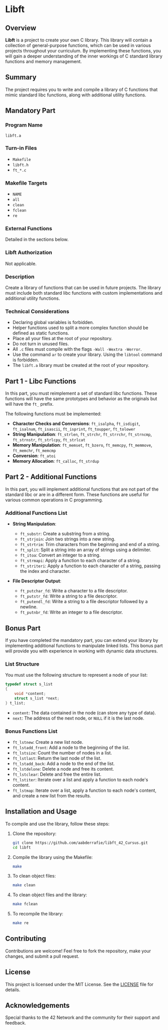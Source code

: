 
# Libft

## Overview

**Libft** is a project to create your own C library. This library will contain a collection of general-purpose functions, which can be used in various projects throughout your curriculum. By implementing these functions, you will gain a deeper understanding of the inner workings of C standard library functions and memory management.

## Summary

The project requires you to write and compile a library of C functions that mimic standard libc functions, along with additional utility functions.

## Mandatory Part

### Program Name
`libft.a`

### Turn-in Files
- `Makefile`
- `libft.h`
- `ft_*.c`

### Makefile Targets
- `NAME`
- `all`
- `clean`
- `fclean`
- `re`

### External Functions
Detailed in the sections below.

### Libft Authorization
Not applicable.

### Description
Create a library of functions that can be used in future projects. The library must include both standard libc functions with custom implementations and additional utility functions.

### Technical Considerations
- Declaring global variables is forbidden.
- Helper functions used to split a more complex function should be defined as static functions.
- Place all your files at the root of your repository.
- Do not turn in unused files.
- All `.c` files must compile with the flags `-Wall -Wextra -Werror`.
- Use the command `ar` to create your library. Using the `libtool` command is forbidden.
- The `libft.a` library must be created at the root of your repository.

## Part 1 - Libc Functions

In this part, you must reimplement a set of standard libc functions. These functions will have the same prototypes and behavior as the originals but will have the `ft_` prefix. 

The following functions must be implemented:

- **Character Checks and Conversions**: `ft_isalpha`, `ft_isdigit`, `ft_isalnum`, `ft_isascii`, `ft_isprint`, `ft_toupper`, `ft_tolower`
- **String Manipulation**: `ft_strlen`, `ft_strchr`, `ft_strrchr`, `ft_strncmp`, `ft_strnstr`, `ft_strlcpy`, `ft_strlcat`
- **Memory Manipulation**: `ft_memset`, `ft_bzero`, `ft_memcpy`, `ft_memmove`, `ft_memchr`, `ft_memcmp`
- **Conversion**: `ft_atoi`
- **Memory Allocation**: `ft_calloc`, `ft_strdup`

## Part 2 - Additional Functions

In this part, you will implement additional functions that are not part of the standard libc or are in a different form. These functions are useful for various common operations in C programming.

### Additional Functions List

- **String Manipulation**:
  - `ft_substr`: Create a substring from a string.
  - `ft_strjoin`: Join two strings into a new string.
  - `ft_strtrim`: Trim characters from the beginning and end of a string.
  - `ft_split`: Split a string into an array of strings using a delimiter.
  - `ft_itoa`: Convert an integer to a string.
  - `ft_strmapi`: Apply a function to each character of a string.
  - `ft_striteri`: Apply a function to each character of a string, passing the index and character.

- **File Descriptor Output**:
  - `ft_putchar_fd`: Write a character to a file descriptor.
  - `ft_putstr_fd`: Write a string to a file descriptor.
  - `ft_putendl_fd`: Write a string to a file descriptor followed by a newline.
  - `ft_putnbr_fd`: Write an integer to a file descriptor.

## Bonus Part

If you have completed the mandatory part, you can extend your library by implementing additional functions to manipulate linked lists. This bonus part will provide you with experience in working with dynamic data structures.

### List Structure

You must use the following structure to represent a node of your list:

```c
typedef struct s_list
{
    void *content;
    struct s_list *next;
} t_list;
```

- `content`: The data contained in the node (can store any type of data).
- `next`: The address of the next node, or `NULL` if it is the last node.

### Bonus Functions List

- `ft_lstnew`: Create a new list node.
- `ft_lstadd_front`: Add a node to the beginning of the list.
- `ft_lstsize`: Count the number of nodes in a list.
- `ft_lstlast`: Return the last node of the list.
- `ft_lstadd_back`: Add a node to the end of the list.
- `ft_lstdelone`: Delete a node and free its content.
- `ft_lstclear`: Delete and free the entire list.
- `ft_lstiter`: Iterate over a list and apply a function to each node's content.
- `ft_lstmap`: Iterate over a list, apply a function to each node's content, and create a new list from the results.

## Installation and Usage

To compile and use the library, follow these steps:

1. Clone the repository:
   ```sh
   git clone https://github.com/aabderrafie/libft_42_Cursus.git
   cd libft
   ```

2. Compile the library using the Makefile:
   ```sh
   make
   ```

3. To clean object files:
   ```sh
   make clean
   ```

4. To clean object files and the library:
   ```sh
   make fclean
   ```

5. To recompile the library:
   ```sh
   make re
   ```

## Contributing

Contributions are welcome! Feel free to fork the repository, make your changes, and submit a pull request.

## License

This project is licensed under the MIT License. See the [LICENSE](LICENSE) file for details.

## Acknowledgements

Special thanks to the 42 Network and the community for their support and feedback.

